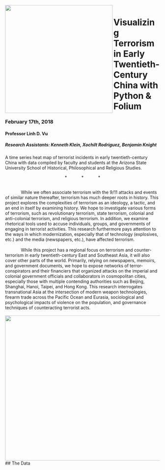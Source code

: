 <div>
<div align="center">
<img src="https://github.com/b-knight/Visualizing_Terrorism_in_China_with_Folium/blob/master/Images/ASU_Logo.jpg" align="left" width="350" height="350" />
</div>
</div>

# Visualizing Terrorism in Early Twentieth-Century China with Python & Folium
### February 17th, 2018
#### Professor Linh D. Vu
##### Research Assistants: Kenneth Klein, Xochilt Rodriguez, Benjamin Knight



A time series heat map of terrorist incidents in early twentieth-century China with data compiled by faculty and students at the Arizona State University School of Historical, Philosophical and Religious Studies.
<br>
<p align="center">
*&nbsp;&nbsp;&nbsp;&nbsp;&nbsp;&nbsp;&nbsp;&nbsp;&nbsp;&nbsp;&nbsp;&nbsp;*&nbsp;&nbsp;&nbsp;&nbsp;&nbsp;&nbsp;&nbsp;&nbsp;&nbsp;&nbsp;&nbsp;&nbsp;*
</p>
<br>
<div>
&nbsp;&nbsp;&nbsp;&nbsp;&nbsp;&nbsp;&nbsp;&nbsp;&nbsp;&nbsp;&nbsp;&nbsp; While we often associate terrorism with the 9/11 attacks and events of similar nature thereafter, terrorism has much deeper roots in history. This project explores the complexities of terrorism as an ideology, a tactic, and an end in itself by examining history. We hope to investigate various forms of terrorism, such as revolutionary terrorism, state terrorism, colonial and anti-colonial terrorism, and religious terrorism. In addition, we examine rhetorical tools used to accuse individuals, groups, and governments of engaging in terrorist activities. This research furthermore pays attention to the ways in which modernization, especially that of technology (explosives, etc.) and the media (newspapers, etc.), have affected terrorism.
</div>
<br>
<div>
&nbsp;&nbsp;&nbsp;&nbsp;&nbsp;&nbsp;&nbsp;&nbsp;&nbsp;&nbsp;&nbsp;&nbsp; While this project has a regional focus on terrorism and counter-terrorism in early twentieth-century East and Southeast Asia, it will also cover other parts of the world. Primarily, relying on newspapers, memoirs, and government documents, we hope to expose networks of terror-conspirators and their financiers that organized attacks on the imperial and colonial government officials and collaborators in cosmopolitan cities, especially those with multiple contending authorities such as Beijing, Shanghai, Hanoi, Taipei, and Hong Kong. This research interrogates transnational Asia at the intersection of modern weapon technologies, firearm trade across the Pacific Ocean and Eurasia, sociological and psychological impacts of violence on the population, and governance techniques of counteracting terrorist acts. 
</div>

<br>
<div>
<div align="center">
<kbd>
<img src="https://github.com/b-knight/Visualizing_Terrorism_in_China_with_Folium/blob/master/Images/Folium_1938-1942.gif" align="left" width="968" height="470" />
</kbd>
</div>
</div>
## The Data





